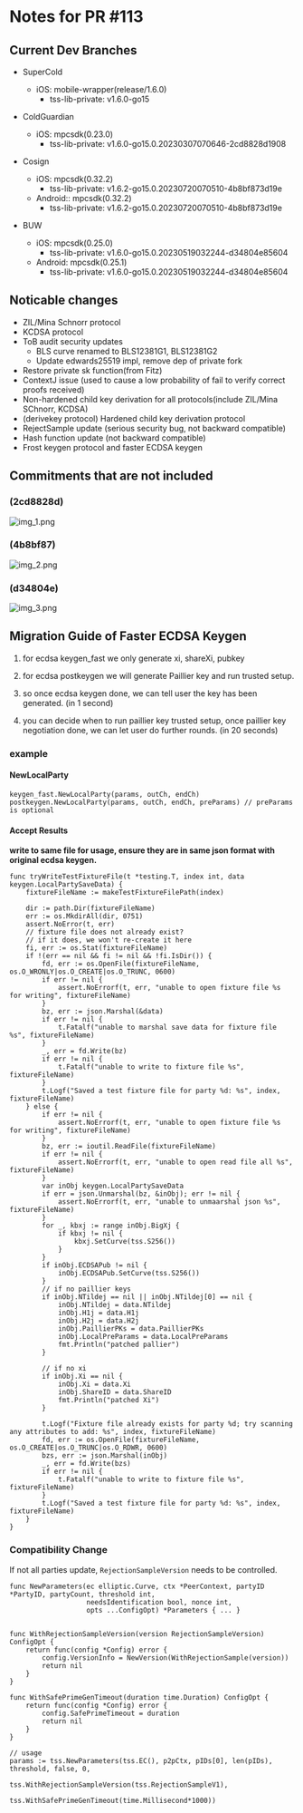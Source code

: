 # Notes for PR #113

## Current Dev Branches

- SuperCold
  - iOS: mobile-wrapper(release/1.6.0) 
    - tss-lib-private: v1.6.0-go15

- ColdGuardian
  - iOS: mpcsdk(0.23.0)
    - tss-lib-private: v1.6.0-go15.0.20230307070646-2cd8828d1908

- Cosign
  - iOS: mpcsdk(0.32.2)
    - tss-lib-private: v1.6.2-go15.0.20230720070510-4b8bf873d19e
  - Android:: mpcsdk(0.32.2)
      - tss-lib-private: v1.6.2-go15.0.20230720070510-4b8bf873d19e

- BUW
  - iOS: mpcsdk(0.25.0)
    - tss-lib-private: v1.6.0-go15.0.20230519032244-d34804e85604
  - Android: mpcsdk(0.25.1)
      - tss-lib-private: v1.6.0-go15.0.20230519032244-d34804e85604

## Noticable changes

* ZIL/Mina Schnorr protocol
* KCDSA protocol
* ToB audit security updates
    * BLS curve renamed to BLS12381G1, BLS12381G2
    * Update edwards25519 impl, remove dep of private fork
* Restore private sk function(from Fitz)
* ContextJ issue (used to cause a low probability of fail to verify correct proofs received)
* Non-hardened child key derivation for all protocols(include ZIL/Mina SChnorr, KCDSA)
* (derivekey protocol) Hardened child key derivation protocol
* RejectSample update (serious security bug, not backward compatible)
* Hash function update (not backward compatible)
* Frost keygen protocol and faster ECDSA keygen

## Commitments that are not included

### (2cd8828d)
![img_1.png](img_1.png)

### (4b8bf87)
![img_2.png](img_2.png)

### (d34804e)
![img_3.png](img_3.png)

## Migration Guide of Faster ECDSA Keygen

1. for ecdsa keygen_fast we only generate xi, shareXi, pubkey

2. for ecdsa postkeygen we will generate Paillier key and run trusted setup.

3. so once ecdsa keygen done, we can tell user the key has been generated. (in 1 second)

4. you can decide when to run paillier key trusted setup, once paillier key negotiation done, we can let user do further rounds. (in 20 seconds)

### example

#### NewLocalParty
```go=
keygen_fast.NewLocalParty(params, outCh, endCh)
postkeygen.NewLocalParty(params, outCh, endCh, preParams) // preParams is optional
```

#### Accept Results
**write to same file for usage, ensure they are in same json format with original ecdsa keygen.**
```go=
func tryWriteTestFixtureFile(t *testing.T, index int, data keygen.LocalPartySaveData) {
	fixtureFileName := makeTestFixtureFilePath(index)

	dir := path.Dir(fixtureFileName)
	err := os.MkdirAll(dir, 0751)
	assert.NoError(t, err)
	// fixture file does not already exist?
	// if it does, we won't re-create it here
	fi, err := os.Stat(fixtureFileName)
	if !(err == nil && fi != nil && !fi.IsDir()) {
		fd, err := os.OpenFile(fixtureFileName, os.O_WRONLY|os.O_CREATE|os.O_TRUNC, 0600)
		if err != nil {
			assert.NoErrorf(t, err, "unable to open fixture file %s for writing", fixtureFileName)
		}
		bz, err := json.Marshal(&data)
		if err != nil {
			t.Fatalf("unable to marshal save data for fixture file %s", fixtureFileName)
		}
		_, err = fd.Write(bz)
		if err != nil {
			t.Fatalf("unable to write to fixture file %s", fixtureFileName)
		}
		t.Logf("Saved a test fixture file for party %d: %s", index, fixtureFileName)
	} else {
		if err != nil {
			assert.NoErrorf(t, err, "unable to open fixture file %s for writing", fixtureFileName)
		}
		bz, err := ioutil.ReadFile(fixtureFileName)
		if err != nil {
			assert.NoErrorf(t, err, "unable to open read file all %s", fixtureFileName)
		}
		var inObj keygen.LocalPartySaveData
		if err = json.Unmarshal(bz, &inObj); err != nil {
			assert.NoErrorf(t, err, "unable to unmaarshal json %s", fixtureFileName)
		}
		for _, kbxj := range inObj.BigXj {
			if kbxj != nil {
				kbxj.SetCurve(tss.S256())
			}
		}
		if inObj.ECDSAPub != nil {
			inObj.ECDSAPub.SetCurve(tss.S256())
		}
		// if no paillier keys
		if inObj.NTildej == nil || inObj.NTildej[0] == nil {
			inObj.NTildej = data.NTildej
			inObj.H1j = data.H1j
			inObj.H2j = data.H2j
			inObj.PaillierPKs = data.PaillierPKs
			inObj.LocalPreParams = data.LocalPreParams
			fmt.Println("patched pallier")
		}

		// if no xi
		if inObj.Xi == nil {
			inObj.Xi = data.Xi
			inObj.ShareID = data.ShareID
			fmt.Println("patched Xi")
		}

		t.Logf("Fixture file already exists for party %d; try scanning any attributes to add: %s", index, fixtureFileName)
		fd, err := os.OpenFile(fixtureFileName, os.O_CREATE|os.O_TRUNC|os.O_RDWR, 0600)
		bzs, err := json.Marshal(inObj)
		_, err = fd.Write(bzs)
		if err != nil {
			t.Fatalf("unable to write to fixture file %s", fixtureFileName)
		}
		t.Logf("Saved a test fixture file for party %d: %s", index, fixtureFileName)
	}
}
```


### Compatibility Change
If not all parties update, `RejectionSampleVersion` needs to be controlled.
```go=
func NewParameters(ec elliptic.Curve, ctx *PeerContext, partyID *PartyID, partyCount, threshold int, 
                   needsIdentification bool, nonce int,
                   opts ...ConfigOpt) *Parameters { ... }


func WithRejectionSampleVersion(version RejectionSampleVersion) ConfigOpt {
	return func(config *Config) error {
		config.VersionInfo = NewVersion(WithRejectionSample(version))
		return nil
	}
}

func WithSafePrimeGenTimeout(duration time.Duration) ConfigOpt {
	return func(config *Config) error {
		config.SafePrimeTimeout = duration
		return nil
	}
}

// usage 
params := tss.NewParameters(tss.EC(), p2pCtx, pIDs[0], len(pIDs), threshold, false, 0, 
                            tss.WithRejectionSampleVersion(tss.RejectionSampleV1), 
                            tss.WithSafePrimeGenTimeout(time.Millisecond*1000))

```
